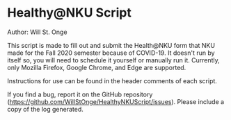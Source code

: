 # Healthy@NKU Script

Author: Will St. Onge

This script is made to fill out and submit the Health@NKU form that NKU made for the Fall 2020 semester because of COVID-19.
It doesn't run by itself so, you will need to schedule it yourself or manually run it.
Currently, only Mozilla Firefox, Google Chrome, and Edge are supported.

Instructions for use can be found in the header comments of each script.

If you find a bug, report it on the GitHub repository (https://github.com/WillStOnge/HealthyNKUScript/issues). Please include a copy of the log generated.